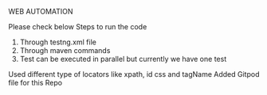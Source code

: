WEB AUTOMATION

Please check below Steps to run the code
1. Through testng.xml file
2. Through maven commands
3. Test can be executed in parallel but currently we have one test


Used different type of locators like xpath, id css and tagName
Added Gitpod file for this Repo 